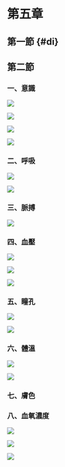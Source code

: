 # 第五章

## 第一節 {#di}

## 第二節

### 一、意識

![](.gitbook/assets/58.jpg)

![](.gitbook/assets/59%20%281%29.jpg)

![](.gitbook/assets/60.jpg)

![](.gitbook/assets/61.jpg)

### 二、呼吸

![](.gitbook/assets/62%20%281%29.jpg)

![](.gitbook/assets/63%20%281%29.jpg)

### 三、脈搏

![](.gitbook/assets/64%20%281%29.jpg)

### 四、血壓

![](.gitbook/assets/65.jpg)

![](.gitbook/assets/66%20%281%29.jpg)

![](.gitbook/assets/67.jpg)

### 五、瞳孔

![](.gitbook/assets/68.jpg)

![](.gitbook/assets/69.jpg)

### 六、體溫

![](.gitbook/assets/70.jpg)

![](.gitbook/assets/71.jpg)

### 七、膚色

### 八、血氧濃度

![](.gitbook/assets/72.jpg)

![](.gitbook/assets/73.jpg)

![](.gitbook/assets/74.jpg)


